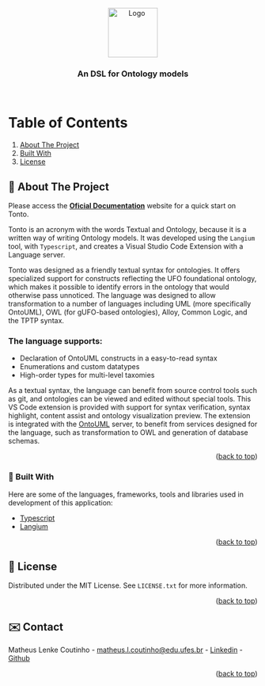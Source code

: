 <div id="top"></div>

<!-- PROJECT LOGO -->
<br />
<div align="center">
  <a href="https://github.com/matheuslenke/Tonto">
    <img src="/docs/images/TontoLogo.png" alt="Logo"  height="100" alt="Tonto Logo image, a blue background with TONTO written in it">
  </a>

  <h3 align="center">An DSL for Ontology models</h3>

</div>

<div height="200">
</div>

&nbsp;

<!-- TABLE OF CONTENTS -->

<div>
  <h1><summary>Table of Contents</summary></h1>
  <ol>
    <li><a href="#about-the-project">About The Project</a></li>
    <li><a href="#built-with">Built With</a></li>
    <li><a href="#license">License</a></li>
  </ol>
</div>


<!-- ABOUT THE PROJECT -->
<div id="about-the-project"> </div>

## 📝 About The Project

Please access the [**Oficial Documentation**](https://matheuslenke.github.io/tonto-docs) website for a quick start on Tonto.

Tonto is an acronym with the words Textual and Ontology, because it is a written way of writing Ontology models. It was developed using the `Langium` tool, with `Typescript`, and creates a Visual Studio Code Extension with a Language server. 

Tonto was designed as a friendly textual syntax for ontologies. It offers specialized support for constructs reflecting the UFO foundational ontology, which makes it possible to identify errors in the ontology that would otherwise pass unnoticed. The language was designed to allow transformation to a number of languages including UML (more specifically OntoUML), OWL (for gUFO-based ontologies), Alloy, Common Logic, and the TPTP syntax.

### The language supports:
- Declaration of OntoUML constructs in a easy-to-read syntax
- Enumerations and custom datatypes
- High-order types for multi-level taxomies

As a textual syntax, the language can benefit from source control tools such as git, and ontologies can be viewed and edited without special tools. This VS Code extension is provided with support for syntax verification, syntax highlight, content assist and ontology visualization preview. The extension is integrated with the [OntoUML](https://github.com/OntoUML/OntoUML) server, to benefit from services designed for the language, such as transformation to OWL and generation of database schemas.

<p align="right">(<a href="#top">back to top</a>)</p>


<div id="built-with"> </div>

### 🔨 Built With

Here are some of the languages, frameworks, tools and libraries used in development of this application:

* [Typescript](https://www.typescriptlang.org/)
* [Langium](https://langium.org/)

<p align="right">(<a href="#top">back to top</a>)</p>


<!-- LICENSE -->
<div id="license"> </div>

## 🔐 License

Distributed under the MIT License. See `LICENSE.txt` for more information.

<p align="right">(<a href="#top">back to top</a>)</p>

<div id="contact"> </div>

<!-- CONTACT -->
## ✉️ Contact

Matheus Lenke Coutinho - matheus.l.coutinho@edu.ufes.br - [Linkedin](https://www.linkedin.com/in/matheus-lenke-coutinho-492a4b15a/) - [Github](https://github.com/matheuslenke)

<div id="additional-tools"> </div>

<p align="right">(<a href="#top">back to top</a>)</p>

